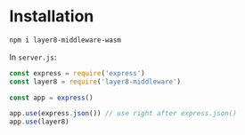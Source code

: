 # Installation

```bash
npm i layer8-middleware-wasm
```

In `server.js`:

```js
const express = require('express')
const layer8 = require('layer8-middleware')

const app = express()

app.use(express.json()) // use right after express.json()
app.use(layer8)
```
